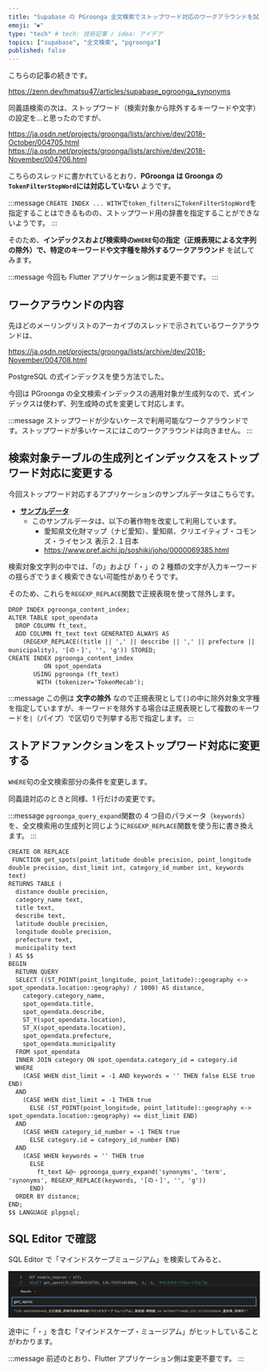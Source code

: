 ```yaml
---
title: "Supabase の PGroonga 全文検索でストップワード対応のワークアラウンドを試してみる"
emoji: "⏹"
type: "tech" # tech: 技術記事 / idea: アイデア
topics: ["supabase", "全文検索", "pgroonga"]
published: false
---
```


こちらの記事の続きです。

https://zenn.dev/hmatsu47/articles/supabase_pgroonga_synonyms

同義語検索の次は、ストップワード（検索対象から除外するキーワードや文字）の設定を…と思ったのですが、

https://ja.osdn.net/projects/groonga/lists/archive/dev/2018-October/004705.html
https://ja.osdn.net/projects/groonga/lists/archive/dev/2018-November/004706.html

こちらのスレッドに書かれているとおり、**PGroonga は Groonga の`TokenFilterStopWord`には対応していない** ようです。

:::message
`CREATE INDEX ... WITH`で`token_filters`に`TokenFilterStopWord`を指定することはできるものの、ストップワード用の辞書を指定することができないようです。
:::

そのため、**インデックスおよび検索時の`WHERE`句の指定（正規表現による文字列の除外）で、特定のキーワードや文字種を除外するワークアラウンド** を試してみます。

:::message
今回も Flutter アプリケーション側は変更不要です。
:::

## ワークアラウンドの内容

先ほどのメーリングリストのアーカイブのスレッドで示されているワークアラウンドは、

https://ja.osdn.net/projects/groonga/lists/archive/dev/2018-November/004708.html

PostgreSQL の式インデックスを使う方法でした。

今回は PGroonga の全文検索インデックスの適用対象が生成列なので、式インデックスは使わず、列生成時の式を変更して対応します。

:::message
ストップワードが少ないケースで利用可能なワークアラウンドです。ストップワードが多いケースにはこのワークアラウンドは向きません。
:::

## 検索対象テーブルの生成列とインデックスをストップワード対応に変更する

今回ストップワード対応するアプリケーションのサンプルデータはこちらです。

- **[サンプルデータ](https://github.com/hmatsu47/maptool/tree/main/sampleData/supabase)**
  - このサンプルデータは、以下の著作物を改変して利用しています。
    - 愛知県文化財マップ（ナビ愛知）、愛知県、クリエイティブ・コモンズ・ライセンス 表示２.１日本
    - https://www.pref.aichi.jp/soshiki/joho/0000069385.html

検索対象文字列の中では、「の」および「・」の 2 種類の文字が入力キーワードの揺らぎでうまく検索できない可能性がありそうです。

そのため、これらを`REGEXP_REPLACE`関数で正規表現を使って除外します。

```sql:テーブル・インデックスをストップワード対応に
DROP INDEX pgroonga_content_index;
ALTER TABLE spot_opendata
  DROP COLUMN ft_text,
  ADD COLUMN ft_text text GENERATED ALWAYS AS
    (REGEXP_REPLACE((title || ',' || describe || ',' || prefecture || municipality), '[の・]', '', 'g')) STORED;
CREATE INDEX pgroonga_content_index
          ON spot_opendata
       USING pgroonga (ft_text)
        WITH (tokenizer='TokenMecab');
```

:::message
この例は **文字の除外** なので正規表現として`[]`の中に除外対象文字種を指定していますが、キーワードを除外する場合は正規表現として複数のキーワードを`|`（パイプ）で区切りで列挙する形で指定します。
:::

## ストアドファンクションをストップワード対応に変更する

`WHERE`句の全文検索部分の条件を変更します。

同義語対応のときと同様、1 行だけの変更です。

:::message
`pgroonga_query_expand`関数の 4 つ目のパラメータ（`keywords`）を、全文検索用の生成列と同じように`REGEXP_REPLACE`関数を使う形に書き換えます。
:::

```sql:ストアドファンクション・ストップワード対応
CREATE OR REPLACE
 FUNCTION get_spots(point_latitude double precision, point_longitude double precision, dist_limit int, category_id_number int, keywords text)
RETURNS TABLE (
  distance double precision,
  category_name text,
  title text,
  describe text,
  latitude double precision,
  longitude double precision,
  prefecture text,
  municipality text
) AS $$
BEGIN
  RETURN QUERY
  SELECT ((ST_POINT(point_longitude, point_latitude)::geography <-> spot_opendata.location::geography) / 1000) AS distance,
    category.category_name,
    spot_opendata.title,
    spot_opendata.describe,
    ST_Y(spot_opendata.location),
    ST_X(spot_opendata.location),
    spot_opendata.prefecture,
    spot_opendata.municipality
  FROM spot_opendata
  INNER JOIN category ON spot_opendata.category_id = category.id
  WHERE
    (CASE WHEN dist_limit = -1 AND keywords = '' THEN false ELSE true END)
  AND
    (CASE WHEN dist_limit = -1 THEN true
      ELSE (ST_POINT(point_longitude, point_latitude)::geography <-> spot_opendata.location::geography) <= dist_limit END)
  AND
    (CASE WHEN category_id_number = -1 THEN true
      ELSE category.id = category_id_number END)
  AND
    (CASE WHEN keywords = '' THEN true
      ELSE
        ft_text &@~ pgroonga_query_expand('synonyms', 'term', 'synonyms', REGEXP_REPLACE(keywords, '[の・]', '', 'g'))
      END)
  ORDER BY distance;
END;
$$ LANGUAGE plpgsql;
```

## SQL Editor で確認

SQL Editor で「マインドスケープミュージアム」を検索してみると、

![](/images/supabase_pgroonga_stopword_wa/supabase_pgroonga_stopword_wa_01.png)

途中に「・」を含む「マインドスケープ・ミュージアム」がヒットしていることがわかります。

:::message
前述のとおり、Flutter アプリケーション側は変更不要です。
:::
